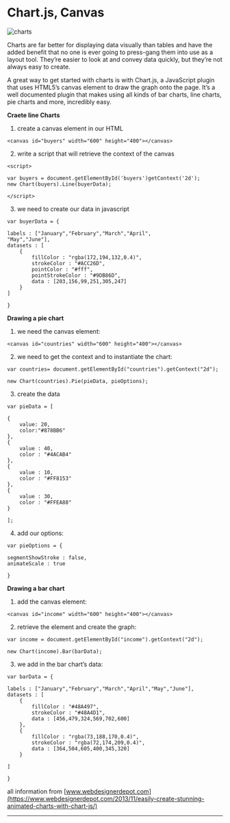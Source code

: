 # Chart.js, Canvas

![charts](https://i.stack.imgur.com/vw0F2.png)

Charts are far better for displaying data visually than tables and have the added benefit that no one is ever going to press-gang them into use as a layout tool. They’re easier to look at and convey data quickly, but they’re not always easy to create.

A great way to get started with charts is with Chart.js, a JavaScript plugin that uses HTML5’s canvas element to draw the graph onto the page. It’s a well documented plugin that makes using all kinds of bar charts, line charts, pie charts and more, incredibly easy.


**Craete line Charts**

1. create a canvas element in our HTML

`<canvas id="buyers" width="600" height="400"></canvas>`

2.  write a script that will retrieve the context of the canvas

`<script>`

    var buyers = document.getElementById('buyers')getContext('2d');
    new Chart(buyers).Line(buyerData);
`</script>`

3. we need to create our data in javascript 


`var buyerData = {`
	
    labels : ["January","February","March","April",
    "May","June"],
	datasets : [
		{
			fillColor : "rgba(172,194,132,0.4)",
			strokeColor : "#ACC26D",
			pointColor : "#fff",
			pointStrokeColor : "#9DB86D",
			data : [203,156,99,251,305,247]
		}
	]
`}`

**Drawing a pie chart**

1. we need the canvas element:

`<canvas id="countries" width="600" height="400"></canvas>`

2. we need to get the context and to instantiate the chart:

`var countries= document.getElementById("countries").getContext("2d");`

`new Chart(countries).Pie(pieData, pieOptions);`

3. create the data

`var pieData = [`
	
    {
		value: 20,
		color:"#878BB6"
	},
	{
		value : 40,
		color : "#4ACAB4"
	},
	{
		value : 10,
		color : "#FF8153"
	},
	{
		value : 30,
		color : "#FFEA88"
	}
`];`

4. add our options:

`var pieOptions = {`
	
    segmentShowStroke : false,
	animateScale : true
`}`

**Drawing a bar chart**

1. add the canvas element:

`<canvas id="income" width="600" height="400"></canvas>`

2. retrieve the element and create the graph:

`var income = document.getElementById("income").getContext("2d");`

`new Chart(income).Bar(barData);`

3. we add in the bar chart’s data:

`var barData = {`
	
    labels : ["January","February","March","April","May","June"],
	datasets : [
		{
			fillColor : "#48A497",
			strokeColor : "#48A4D1",
			data : [456,479,324,569,702,600]
		},
		{
			fillColor : "rgba(73,188,170,0.4)",
			strokeColor : "rgba(72,174,209,0.4)",
			data : [364,504,605,400,345,320]
		}

	]
`}`

all information from [www.webdesignerdepot.com](https://www.webdesignerdepot.com/2013/11/easily-create-stunning-animated-charts-with-chart-js/)

-------------------------------------------------------


